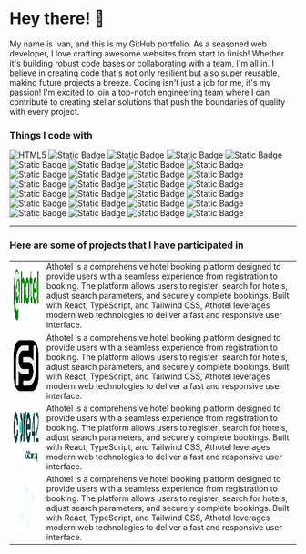 # Hey there! 👋

My name is Ivan, and this is my GitHub portfolio. As a seasoned web developer, I love crafting awesome websites from start to finish! Whether it's building robust code bases or collaborating with a team, I'm all in. I believe in creating code that's not only resilient but also super reusable, making future projects a breeze.
Coding isn't just a job for me, it's my passion! I'm excited to join a top-notch engineering team where I can contribute to creating stellar solutions that push the boundaries of quality with every project.

<h3>Things I code with</h3>

<p>
<img alt="HTML5" src="https://img.shields.io/badge/HTML5-%23f43f5e?style=flat&logo=html5&labelColor=gray">
<img alt="Static Badge" src="https://img.shields.io/badge/JavaScript-%23ec4899?style=flat&logo=JavaScript&labelColor=gray">
<img alt="Static Badge" src="https://img.shields.io/badge/TypeScript-%23d946ef?style=flat&logo=TypeScript&labelColor=gray">
<img alt="Static Badge" src="https://img.shields.io/badge/React-%23a855f7?style=flat&logo=React&labelColor=gray">
<img alt="Static Badge" src="https://img.shields.io/badge/Next-%238b5cf6?style=flat&logo=next.js&labelColor=gray">
<img alt="Static Badge" src="https://img.shields.io/badge/Redux-%236366f1?style=flat&logo=Redux&labelColor=gray">
<img alt="Static Badge" src="https://img.shields.io/badge/CSS3-%233b82f6?style=flat&logo=CSS3&labelColor=gray">
<img alt="Static Badge" src="https://img.shields.io/badge/Tailwind-%230ea5e9?style=flat&logo=tailwindcss&labelColor=gray">
<img alt="Static Badge" src="https://img.shields.io/badge/SASS-%2306b6d4?style=flat&logo=sass&labelColor=gray">
<img alt="Static Badge" src="https://img.shields.io/badge/Less-%2314b8a6?style=flat&logo=less&labelColor=gray">
<img alt="Static Badge" src="https://img.shields.io/badge/styled%20components-%2322c55e?style=flat&logo=styled%20components&labelColor=gray">
<img alt="Static Badge" src="https://img.shields.io/badge/AntDesign-%2384cc16?style=flat&logo=antdesign&labelColor=gray">
<img alt="Static Badge" src="https://img.shields.io/badge/Material%20UI-%23eab308?style=flat&logo=mui&labelColor=gray">
<img alt="Static Badge" src="https://img.shields.io/badge/Cypress-%23f59e0b?style=flat&logo=Cypress&labelColor=gray">
<img alt="Static Badge" src="https://img.shields.io/badge/Jest-%23f97316?style=flat&logo=jest&labelColor=gray">
<img alt="Static Badge" src="https://img.shields.io/badge/Pusher-%23ef4444?style=flat&logo=Pusher&labelColor=gray">
<img alt="Static Badge" src="https://img.shields.io/badge/Postman-%23f43f5e?style=flat&logo=Postman&labelColor=gray">
<img alt="Static Badge" src="https://img.shields.io/badge/Storybook-%23ec4899?style=flat&logo=Storybook&labelColor=gray">
<img alt="Static Badge" src="https://img.shields.io/badge/GrowhBook-%23d946ef?style=flat">
<img alt="Static Badge" src="https://img.shields.io/badge/i18next-%23a855f7?style=flat&logo=i18next&labelColor=gray">
<img alt="Static Badge" src="https://img.shields.io/badge/GitHub-%238b5cf6?style=flat&logo=GitHub&labelColor=gray">
<img alt="Static Badge" src="https://img.shields.io/badge/GitLab-%236366f1?style=flat&logo=GitLab&labelColor=gray">
<img alt="Static Badge" src="https://img.shields.io/badge/Bitbucket-%233b82f6?style=flat&logo=Bitbucket&labelColor=gray">
<img alt="Static Badge" src="https://img.shields.io/badge/SQL-%230ea5e9?style=flat&logo=SQL">
<img alt="Static Badge" src="https://img.shields.io/badge/Firebase-%2306b6d4?style=flat&logo=Firebase&labelColor=gray">
<img alt="Static Badge" src="https://img.shields.io/badge/NPM-%2314b8a6?style=flat&logo=npm&labelColor=gray">
<img alt="Static Badge" src="https://img.shields.io/badge/WebSocket-%2310b981?style=flat">
<img alt="Static Badge" src="https://img.shields.io/badge/RESTful%20API-%2322c55e?style=flat">
<img alt="Static Badge" src="https://img.shields.io/badge/Vercel-%2384cc16?style=flat&logo=Vercel&labelColor=gray">
</p>

---

### Here are some of projects that I have participated in 

<table>
  <tbody>
    <tr>
      <td><img src="/athotelLogo.svg" height="90px" /></td>
      <td>Athotel is a comprehensive hotel booking platform designed to provide users with a seamless experience from registration to booking. The platform allows users to register, search for hotels, adjust search parameters, and securely complete bookings. Built with React, TypeScript, and Tailwind CSS, Athotel leverages modern web technologies to deliver a fast and responsive user interface.</td>
    </tr>
    <tr>
      <td><img src="/scholhackLogo.svg" height="90px" /></td>
      <td>Athotel is a comprehensive hotel booking platform designed to provide users with a seamless experience from registration to booking. The platform allows users to register, search for hotels, adjust search parameters, and securely complete bookings. Built with React, TypeScript, and Tailwind CSS, Athotel leverages modern web technologies to deliver a fast and responsive user interface.</td>
    </tr>
    <tr>
      <td><img src="/core42Dark.svg" height="90px" /></td>
      <td>Athotel is a comprehensive hotel booking platform designed to provide users with a seamless experience from registration to booking. The platform allows users to register, search for hotels, adjust search parameters, and securely complete bookings. Built with React, TypeScript, and Tailwind CSS, Athotel leverages modern web technologies to deliver a fast and responsive user interface.</td>
    </tr>
        <tr>
      <td><img src="/scholorize.svg" height="90px" /></td>
      <td>Athotel is a comprehensive hotel booking platform designed to provide users with a seamless experience from registration to booking. The platform allows users to register, search for hotels, adjust search parameters, and securely complete bookings. Built with React, TypeScript, and Tailwind CSS, Athotel leverages modern web technologies to deliver a fast and responsive user interface.</td>
    </tr>
  </tbody>
</table>
